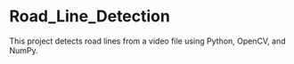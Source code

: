 # Road_Line_Detection
 This project detects road lines from a video file using Python, OpenCV, and NumPy.
